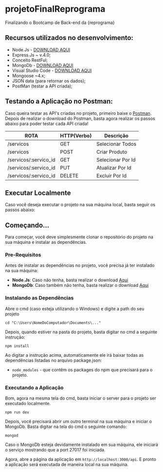 # projetoFinalReprograma

Finalizando o Bootcamp de Back-end da {reprograma}

## Recursos utilizados no desenvolvimento:

- Node.Js - [DOWNLOAD AQUI](https://nodejs.org/en/)
- Express.Js ~ v.4.0;
- Conceito RestFul;
- MongoDb - [DOWNLOAD AQUI](https://www.mongodb.com/)
- Visual Studio Code - [DOWNLOAD AQUI](https://code.visualstudio.com/)
- Mongoose ~4.x;
- JSON data (para retornar os dados);
- PostMan (testar a API criada);

## Testando a Aplicação no Postman:

Caso queira testar as API's criadas no projeto, primeiro baixe o [Postman](https://chrome.google.com/webstore/detail/postman/fhbjgbiflinjbdggehcddcbncdddomop).
Depois de realizar o download do Postman, basta agora realizar os passos abaixo para 
poder testar cada API criada!

  ROTA                    |     HTTP(Verbo)   |      Descrição        | 
------------------------- | ----------------- | --------------------- | 
/servicos                 |       GET         | Selecionar Todos      | 
/servicos                 |       POST        | Criar Produto         | 
/servicos/:servico_id     |       GET         | Selecionar Por Id     | 
/servicos/:servico_id     |       PUT         | Atualizar Por Id      |    
/servicos/:servico_id     |       DELETE      | Excluir Por Id        |

## Executar Localmente

Caso você deseja executar o projeto na sua máquina local, basta seguir os passos abaixo:

## Começando...

Para começar, você deve simplesmente clonar o repositório do projeto na sua máquina e instalar as dependências.

### Pre-Requisitos

Antes de instalar as dependências no projeto, você precisa já ter instalado na sua máquina:

* **Node.Js**: Caso não tenha, basta realizar o download [Aqui](https://nodejs.org/en/)
* **MongoDb**: Caso também não tenha, basta realizar o download [Aqui](https://www.mongodb.com/download-center#community)


### Instalando as Dependências

Abre o cmd (caso esteja utilizando o Windows) e digite a path do seu projeto

```
cd "C:\Users\NomeDoComputador\Documents\..."
```

Depois, quando estiver na pasta do projeto, basta digitar no cmd a seguinte instrução:

```
npm install
```

Ao digitar a instrução acima, automaticamente ele irá baixar todas as dependências listadas no arquivo package.json:

* `node_modules` - que contêm os packages do npm que precisará para o projeto.

### Executando a Aplicação

Bom, agora na mesma tela do cmd, basta iniciar o server para o projeto ser executado localmente.

```
npm run dev
```

Depois, você precisará abrir um outro terminal na sua máquina e iniciar o MongoDb. Basta digitar na tela do cmd o seguinte comando:

```
mongod
```

Caso o MongoDb esteja devidamente instalado em sua máquina, ele iniciará o serviço mostrando que a port 27017 foi iniciada.


Agora, abre a página da aplicação em `http://localhost:3000/api`. E pronto a aplicação será executada de maneira local na sua máquina.        

